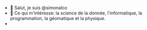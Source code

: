 - 👋 Salut, je suis @simonalco
- 👀 Ce qui m'intéresse: la science de la donnée, l'informatique, la programmation, la géomatique et la physique.
- 
<!---
simonalco/simonalco est un dépôt ✨ spécial ✨, car son `README.md` (ce fichier) apparaît sur ton profil GitHub.
Tu peux cliquer sur le lien Aperçu pour regarder les changements effectués.
--->
